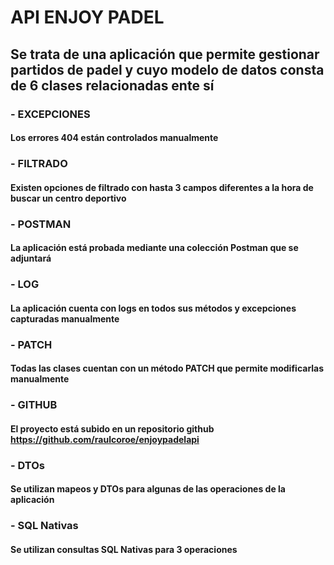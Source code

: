 # API ENJOY PADEL
## Se trata de una aplicación que permite gestionar partidos de padel y cuyo modelo de datos consta de 6 clases relacionadas ente sí
### - EXCEPCIONES
#### Los errores 404 están controlados manualmente
### - FILTRADO
#### Existen opciones de filtrado con hasta 3 campos diferentes a la hora de buscar un centro deportivo
### - POSTMAN
#### La aplicación está probada mediante una colección Postman que se adjuntará
### - LOG
#### La aplicación cuenta con logs en todos sus métodos y excepciones capturadas manualmente
### - PATCH
#### Todas las clases cuentan con un método PATCH que permite modificarlas manualmente
### - GITHUB
#### El proyecto está subido en un repositorio github https://github.com/raulcoroe/enjoypadelapi
### - DTOs
#### Se utilizan mapeos y DTOs para algunas de las operaciones de la aplicación
### - SQL Nativas
#### Se utilizan consultas SQL Nativas para 3 operaciones
